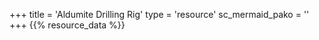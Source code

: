 +++
title = 'Aldumite Drilling Rig'
type = 'resource'
sc_mermaid_pako = ''
+++
{{% resource_data %}}
